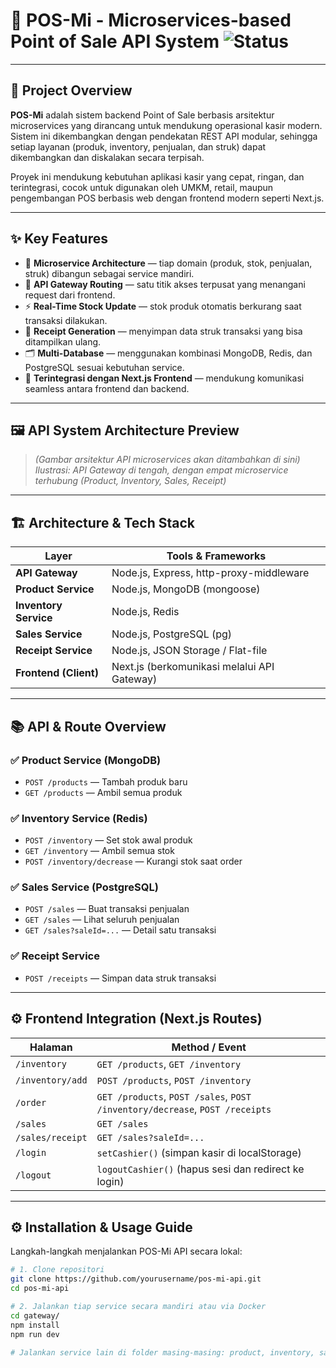 # 🛒 POS-Mi - Microservices-based Point of Sale API System ![Status](https://img.shields.io/badge/status-development-blue)

---

## 🧠 Project Overview

**POS-Mi** adalah sistem backend Point of Sale berbasis arsitektur microservices yang dirancang untuk mendukung operasional kasir modern. Sistem ini dikembangkan dengan pendekatan REST API modular, sehingga setiap layanan (produk, inventory, penjualan, dan struk) dapat dikembangkan dan diskalakan secara terpisah.

Proyek ini mendukung kebutuhan aplikasi kasir yang cepat, ringan, dan terintegrasi, cocok untuk digunakan oleh UMKM, retail, maupun pengembangan POS berbasis web dengan frontend modern seperti Next.js.

---

## ✨ Key Features

- 🧩 **Microservice Architecture** — tiap domain (produk, stok, penjualan, struk) dibangun sebagai service mandiri.
- 🔁 **API Gateway Routing** — satu titik akses terpusat yang menangani request dari frontend.
- ⚡ **Real-Time Stock Update** — stok produk otomatis berkurang saat transaksi dilakukan.
- 📄 **Receipt Generation** — menyimpan data struk transaksi yang bisa ditampilkan ulang.
- 🗂️ **Multi-Database** — menggunakan kombinasi MongoDB, Redis, dan PostgreSQL sesuai kebutuhan service.
- 🧪 **Terintegrasi dengan Next.js Frontend** — mendukung komunikasi seamless antara frontend dan backend.

---

## 🖼️ API System Architecture Preview

> *(Gambar arsitektur API microservices akan ditambahkan di sini)*  
> _Ilustrasi: API Gateway di tengah, dengan empat microservice terhubung (Product, Inventory, Sales, Receipt)_

---

## 🏗️ Architecture & Tech Stack

| Layer              | Tools & Frameworks                        |
|--------------------|-------------------------------------------|
| **API Gateway**    | Node.js, Express, http-proxy-middleware   |
| **Product Service**| Node.js, MongoDB (mongoose)               |
| **Inventory Service**| Node.js, Redis                         |
| **Sales Service**  | Node.js, PostgreSQL (pg)                  |
| **Receipt Service**| Node.js, JSON Storage / Flat-file         |
| **Frontend (Client)**| Next.js (berkomunikasi melalui API Gateway) |

---

## 📚 API & Route Overview

### ✅ Product Service (MongoDB)
- `POST /products` — Tambah produk baru
- `GET /products` — Ambil semua produk

### ✅ Inventory Service (Redis)
- `POST /inventory` — Set stok awal produk
- `GET /inventory` — Ambil semua stok
- `POST /inventory/decrease` — Kurangi stok saat order

### ✅ Sales Service (PostgreSQL)
- `POST /sales` — Buat transaksi penjualan
- `GET /sales` — Lihat seluruh penjualan
- `GET /sales?saleId=...` — Detail satu transaksi

### ✅ Receipt Service
- `POST /receipts` — Simpan data struk transaksi

---

## ⚙️ Frontend Integration (Next.js Routes)

| Halaman         | Method / Event                                                                 |
|------------------|--------------------------------------------------------------------------------|
| `/inventory`     | `GET /products`, `GET /inventory`                                              |
| `/inventory/add` | `POST /products`, `POST /inventory`                                            |
| `/order`         | `GET /products`, `POST /sales`, `POST /inventory/decrease`, `POST /receipts`  |
| `/sales`         | `GET /sales`                                                                   |
| `/sales/receipt` | `GET /sales?saleId=...`                                                        |
| `/login`         | `setCashier()` (simpan kasir di localStorage)                                  |
| `/logout`        | `logoutCashier()` (hapus sesi dan redirect ke login)                           |

---

## ⚙️ Installation & Usage Guide

Langkah-langkah menjalankan POS-Mi API secara lokal:

```bash
# 1. Clone repositori
git clone https://github.com/yourusername/pos-mi-api.git
cd pos-mi-api

# 2. Jalankan tiap service secara mandiri atau via Docker
cd gateway/
npm install
npm run dev

# Jalankan service lain di folder masing-masing: product, inventory, sales, receipts
